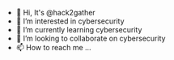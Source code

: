 - 👋 Hi, It's @hack2gather
- 👀 I’m interested in cybersecurity
- 🌱 I’m currently learning cybersecurity
- 💞️ I’m looking to collaborate on cybersecurity
- 📫 How to reach me ...

<!---
hack2gather/hack2gather is a ✨ special ✨ repository because its `README.md` (this file) appears on your GitHub profile.
You can click the Preview link to take a look at your changes.
--->
